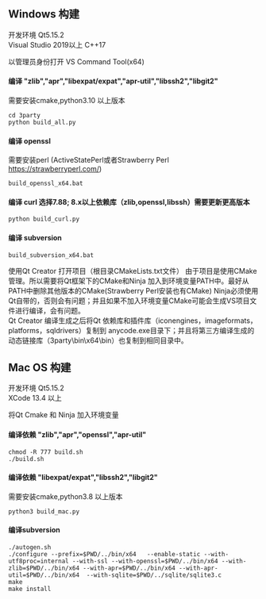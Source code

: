 ## Windows 构建  
开发环境 Qt5.15.2  
Visual Studio 2019以上 C++17  

以管理员身份打开 VS Command Tool(x64)  

####  编译 "zlib","apr","libexpat/expat","apr-util","libssh2","libgit2"  
需要安装cmake,python3.10 以上版本  
```
cd 3party
python build_all.py
```

#### 编译 openssl  
需要安装perl (ActiveStatePerl或者Strawberry Perl https://strawberryperl.com/)   
```
build_openssl_x64.bat
```
#### 编译 curl 选择7.88; 8.x以上依赖库（zlib,openssl,libssh）需要更新更高版本
```
python build_curl.py
```


#### 编译 subversion  
```
build_subversion_x64.bat
```

使用Qt Creator 打开项目（根目录CMakeLists.txt文件）
由于项目是使用CMake管理。所以需要将Qt框架下的CMake和Ninja 加入到环境变量PATH中。最好从PATH中删除其他版本的CMake(Strawberry Perl安装也有CMake)
Ninja必须使用Qt自带的，否则会有问题；并且如果不加入环境变量CMake可能会生成VS项目文件进行编译，会有问题。  
Qt Creator  编译生成之后将Qt 依赖库和插件库（iconengines，imageformats，platforms，sqldrivers）复制到 anycode.exe目录下；并且将第三方编译生成的动态链接库（3party\bin\x64\bin）也复制到相同目录中。



## Mac OS 构建  
开发环境 Qt5.15.2  
XCode 13.4 以上

将Qt Cmake 和 Ninja 加入环境变量


####  编译依赖 "zlib","apr","openssl","apr-util"
```
chmod -R 777 build.sh
./build.sh
```

#### 编译依赖 "libexpat/expat","libssh2","libgit2"
需要安装cmake,python3.8 以上版本  

```
python3 build_mac.py
```


#### 编译subversion
```
./autogen.sh
./configure --prefix=$PWD/../bin/x64   --enable-static --with-utf8proc=internal --with-ssl --with-openssl=$PWD/../bin/x64 --with-zlib=$PWD/../bin/x64 --with-apr=$PWD/../bin/x64 --with-apr-util=$PWD/../bin/x64  --with-sqlite=$PWD/../sqlite/sqlite3.c
make
make install
```
